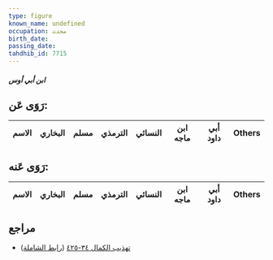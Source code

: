 ```yaml
---
type: figure
known_name: undefined
occupation: محدث
birth_date:
passing_date:
tahdhib_id: 7715
---
```

##### ابن أبي أوس

## رَوَى عَن:
| الاسم | البخاري | مسلم | الترمذي | النسائي | ابن ماجه | أبي داود | Others |
| ----- | ------- | ---- | ------- | ------- | -------- | -------- | ------ |
## رَوَى عَنه:
| الاسم | البخاري | مسلم | الترمذي | النسائي | ابن ماجه | أبي داود | Others |
| ----- | ------- | ---- | ------- | ------- | -------- | -------- | ------ |
## مراجع
- [تهذيب الكمال ٣٤-٤٢٥](obsidian://open?vault=Tahdhib-al-Kamal&file=Figures/٧٧١٥-ابن%20أبي%20أوس) ([رابط الشاملة](https://shamela.ws/book/3722/18542))